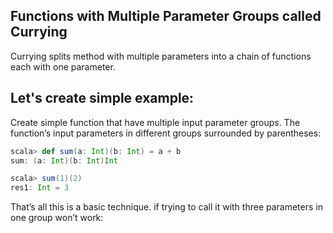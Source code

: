 ## Functions with Multiple Parameter Groups called Currying
Currying splits method with multiple parameters into a chain of functions each with one parameter.

## Let's create simple example:

Create simple function that have multiple input parameter groups.  The function’s input parameters in different groups surrounded by parentheses:
```scala
scala> def sum(a: Int)(b: Int) = a + b
sum: (a: Int)(b: Int)Int

scala> sum(1)(2)
res1: Int = 3
```
That’s all this is a basic technique.
if trying to call it with three parameters in one group won’t work:
<!--stackedit_data:
eyJoaXN0b3J5IjpbLTEzOTU0ODIwMTMsNDY4OTkwMjk2LDEyNz
Q5NjU4NTIsODE3ODYxODEzLDUyMTI3NDI5MywtMzA3MjkyNDcs
MTIxNTEzMjUzMiwtMTM0MzE4NjA0NywxODY2MzczMDEzLC0xMT
kyNzc0NzU1LDk3NjE0NzQ3MywtODkzNzY4ODQsLTEwNzk0MzQx
MzcsLTU2NTExMzYzNywtMTU2OTkwNDE0MiwxODE0ODM0NDI3LD
IwMjcwNTY2NzMsLTEyNTk4OTAwNjEsLTE0NTM2ODA2OSwxMzQy
MjcyNTgxXX0=
-->